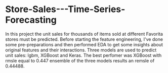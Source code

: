 # Store-Sales---Time-Series-Forecasting
In this project  the unit sales for thousands of items sold at different Favorita stores must be predicted.
Before starting the feature engineering, I've done some pre-preparations and then performed EDA to get some insights about original features and their interactions.
Three models are used to predict unit sales: lgbm, XGBoost and Keras. The best perfomer was XGBoost with rmsle equal to 0.447
ensemble of the three models results an remsle of 0.44488.

